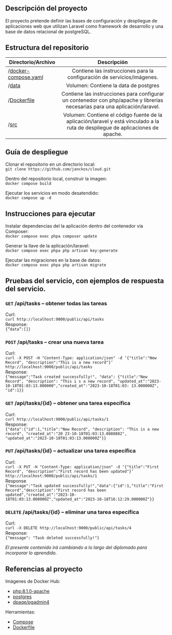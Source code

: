 ## Descripción del proyecto
El proyecto pretende definir las bases de configuración y despliegue de aplicaciones web que utilizan Laravel como framework de desarrollo y una base de datos relacional de postgreSQL.
## Estructura del repositorio
| Directorio/Archivo  | Descripción|
| ------------- |:-------------:|
| /[docker-compose.yaml](https://github.com/janckos/cloud/blob/master/docker-compose.yaml)      | Contiene las instrucciones para la configuración de servicios/imágenes.    |
| /[data](https://github.com/janckos/cloud/tree/master/data)      |Volumen: Contiene la data de postgres     |
| /[Dockerfile](https://github.com/janckos/cloud/blob/master/Dockerfile)   | Contiene las instrucciones para configurar un contenedor con php/apache y librerías necesarias para una aplicación/laravel.     |
| /[src](https://github.com/janckos/cloud/tree/master/src)      | Volumen: Contiene el código fuente de la aplicación/laravel y está vinculado a la ruta de despliegue de aplicaciones de apache.     |
## Guía de despliegue
Clonar el repositorio en un directorio local:\
``
git clone https://github.com/janckos/cloud.git
``

Dentro del repositorio local, construir la imagen:\
``
docker compose build
``

Ejecutar los servicios en modo desatendido:\
``
docker compose up -d
``

## Instrucciones para ejecutar
Instalar dependencias del la aplicación dentro del contenedor vía Composer:\
``
docker compose exec phpa composer update
``

Generar la llave de la aplicación/laravel:\
``
docker compose exec phpa php artisan key:generate
``

Ejecutar las migraciones en la base de datos:\
``
docker compose exec phpa php artisan migrate
``

## Pruebas del servicio, con ejemplos de respuesta del servicio.

### `GET` /api/tasks – obtener todas las tareas
Curl:\
``
curl http://localhost:9000/public/api/tasks
``\
Response:\
``
{“data”:[]}
``

### `POST` /api/tasks – crear una nueva tarea
Curl:\
``
curl -X POST -H "Content-Type: application/json" -d ‘{"title":"New Record", "description":"This is a new record"}’ http://localhost:9000/public/api/tasks
``\
Response:\
``
{"message":"Task created successfully!", "data": {"title":"New Record", "description": "This i s a new record", "updated_at":"2023-10-18T01:03:13.000000","created_at":"2023-10-18T01:03: 13.000000Z", "id":1}}
``

### `GET` /api/tasks/{id} – obtener una tarea específica
Curl:\
``
curl http://localhost:9000/public/api/tasks/1 
``\
Response:\
``
{"data":{"id":1,"title":"New Record", "description": "This is a new record", "created_at":"20 23-10-18T01:03:13.0888882", "updated_at":"2023-10-18T01:03:13.008000Z"}}
``

### `PUT` /api/tasks/{id} – actualizar una tarea específica
Curl:\
``
curl -X PUT -H "Content-Type: application/json" -d ‘{"title":"First Record", "description":"First record has been updated"}’ http://localhost:9000/public/api/tasks/1 
``\
Response\
``
{"message":"Task updated successfully!","data":{"id":1,"title":"First Record","description":"First record has been updated","created_at":"2023-10-18T01:03:13.000000Z","updated_at":"2023-10-18T16:12:29.000000Z"}}
``

### `DELETE` /api/tasks/{id} – eliminar una tarea específica
Curl:\
``
curl -X DELETE http://localhost:9000/public/api/tasks/4 
``\
Response:\
``
{"message": "Task deleted successfully!"}
``

*El presente contenido irá cambiando a lo largo del diplomado para incorporar lo aprendido.*
## Referencias al proyecto
Imágenes de Docker Hub:
- [php:8.1.0-apache](https://hub.docker.com/layers/library/php/8.1.0-apache/images/sha256-0ebdfb1aff16a9ccb4b4f0613023cad6f5a237a8ed333a455502d9f78257125c?context=explore)
- [postgres](https://hub.docker.com/_/postgres)
- [dpage/pgadmin4](https://hub.docker.com/r/dpage/pgadmin4)

Herramientas:
- [Compose](https://docs.docker.com/compose/)
- [Dockerfile](https://docs.docker.com/engine/reference/builder/)
